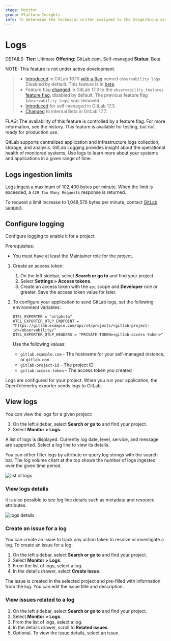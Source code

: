 ```yaml
---
stage: Monitor
group: Platform Insights
info: To determine the technical writer assigned to the Stage/Group associated with this page, see https://handbook.gitlab.com/handbook/product/ux/technical-writing/#assignments
---
```


# Logs

DETAILS:
**Tier:** Ultimate
**Offering:** GitLab.com, Self-managed
**Status:** Beta

NOTE:
This feature is not under active development.

> - [Introduced](https://gitlab.com/gitlab-org/gitlab/-/merge_requests/143027) in GitLab 16.10 [with a flag](../administration/feature_flags.md) named `observability_logs`. Disabled by default. This feature is in [beta](../policy/experiment-beta-support.md#beta).
> - Feature flag [changed](https://gitlab.com/gitlab-org/gitlab/-/merge_requests/158786) in GitLab 17.3 to the `observability_features` [feature flag](../administration/feature_flags.md), disabled by default. The previous feature flag (`observability_logs`) was removed.
> - [Introduced](https://gitlab.com/groups/gitlab-org/opstrace/-/epics/100) for self-managed in GitLab 17.3.
> - [Changed](https://gitlab.com/gitlab-com/marketing/digital-experience/buyer-experience/-/issues/4198) to internal Beta in GitLab 17.7.

FLAG:
The availability of this feature is controlled by a feature flag.
For more information, see the history.
This feature is available for testing, but not ready for production use.

GitLab supports centralized application and infrastructure logs collection, storage, and analysis.
GitLab Logging provides insight about the operational health of monitored systems.
Use logs to learn more about your systems and applications in a given range of time.

## Logs ingestion limits

Logs ingest a maximum of 102,400 bytes per minute.
When the limit is exceeded, a `429 Too Many Requests` response is returned.

To request a limit increase to 1,048,576 bytes per minute, contact [GitLab support](https://about.gitlab.com/support/).

## Configure logging

Configure logging to enable it for a project.

Prerequisites:

- You must have at least the Maintainer role for the project.

1. Create an access token:
   1. On the left sidebar, select **Search or go to** and find your project.
   1. Select **Settings > Access tokens**.
   1. Create an access token with the `api` scope and **Developer** role or greater.
      Save the access token value for later.
1. To configure your application to send GitLab logs, set the following environment variables:

   ```shell
   OTEL_EXPORTER = "otlphttp"
   OTEL_EXPORTER_OTLP_ENDPOINT = "https://gitlab.example.com/api/v4/projects/<gitlab-project-id>/observability/"
   OTEL_EXPORTER_OTLP_HEADERS = "PRIVATE-TOKEN=<gitlab-access-token>"
   ```

   Use the following values:

   - `gitlab.example.com` - The hostname for your self-managed instance, or `gitlab.com`
   - `gitlab-project-id` - The project ID
   - `gitlab-access-token` - The access token you created

Logs are configured for your project.
When you run your application, the OpenTelemetry exporter sends logs to GitLab.

## View logs

You can view the logs for a given project:

1. On the left sidebar, select **Search or go to** and find your project.
1. Select **Monitor > Logs**.

A list of logs is displayed. Currently log date, level, service, and message are supported.
Select a log line to view its details.

You can either filter logs by attribute or query log strings with the search bar.
The log volume chart at the top shows the number of logs ingested over the given time period.

![list of logs](img/logs_list_v17_1.png)

### View logs details

It is also possible to see log line details such as metadata and resource attributes.

![logs details](img/logs_details_v17_1.png)

### Create an issue for a log

You can create an issue to track any action taken to resolve or investigate a log. To create an issue for a log:

1. On the left sidebar, select **Search or go to** and find your project.
1. Select **Monitor > Logs**.
1. From the list of logs, select a log.
1. In the details drawer, select **Create issue**.

The issue is created in the selected project and pre-filled with information from the log.
You can edit the issue title and description.

### View issues related to a log

1. On the left sidebar, select **Search or go to** and find your project.
1. Select **Monitor > Logs**.
1. From the list of logs, select a log.
1. In the details drawer, scroll to **Related issues**.
1. Optional. To view the issue details, select an issue.
